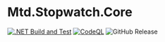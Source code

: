 # Mtd.Stopwatch.Core

[![.NET Build and Test](https://github.com/CUMTD/Mtd.Stopwatch.Core/actions/workflows/build-test.yml/badge.svg)](https://github.com/CUMTD/Mtd.Stopwatch.Core/actions/workflows/build-test.yml)
[![CodeQL](https://github.com/CUMTD/Mtd.Stopwatch.Core/actions/workflows/codeql.yml/badge.svg)](https://github.com/CUMTD/Mtd.Stopwatch.Core/actions/workflows/codeql.yml)
![GitHub Release](https://img.shields.io/github/v/release/cumtd/Mtd.Stopwatch.Core?sort=semver&style=flat&logo=nuget&color=34D058&cacheSeconds=300)